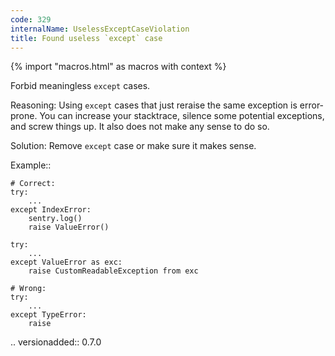 ```yaml
---
code: 329
internalName: UselessExceptCaseViolation
title: Found useless `except` case
---
```


{% import "macros.html" as macros with context %}


Forbid meaningless ``except`` cases.

Reasoning:
    Using ``except`` cases that just reraise the same exception
    is error-prone. You can increase your stacktrace,
    silence some potential exceptions, and screw things up.
    It also does not make any sense to do so.

Solution:
    Remove ``except`` case or make sure it makes sense.

Example::

    # Correct:
    try:
        ...
    except IndexError:
        sentry.log()
        raise ValueError()

    try:
        ...
    except ValueError as exc:
        raise CustomReadableException from exc

    # Wrong:
    try:
        ...
    except TypeError:
        raise

.. versionadded:: 0.7.0